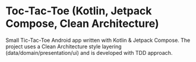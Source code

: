 # Toc-Tac-Toe (Kotlin, Jetpack Compose, Clean Architecture)

Small Tic-Tac-Toe Android app written with Kotlin & Jetpack Compose. 
The project uses a Clean Architecture style layering (data/domain/presentation/ui) and is developed with TDD approach.

